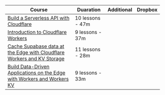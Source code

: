 | Course                                                                                                                                                                               | Duaration        | Additional | Dropbox |
| ------------------------------------------------------------------------------------------------------------------------------------------------------------------------------------ | ---------------- | ---------- | ------- |
| [Build a Serverless API with Cloudflare](https://egghead.io/courses/build-a-serverless-api-with-cloudflare-workers-d67ca551)                                                         | 10 lessons - 47m |            |         |
| [Introduction to Cloudflare Workers](https://egghead.io/courses/introduction-to-cloudflare-workers-5aa3)                                                                             | 9 lessons - 37m  |            |         |
| [Cache Supabase data at the Edge with Cloudflare Workers and KV Storage](https://egghead.io/courses/cache-supabase-data-at-the-edge-with-cloudflare-workers-and-kv-storage-883c7959) | 11 lessons - 28m |            |         |
| [Build Data-Driven Applications on the Edge with Workers and Workers KV](https://egghead.io/courses/build-data-driven-applications-on-the-edge-with-workers-and-workers-kv-4932f3ea) | 9 lessons - 33m  |            |         |


